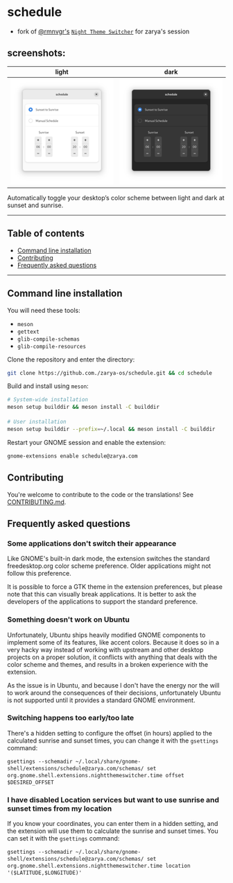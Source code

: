 <!--
SPDX-FileCopyrightText: 2021 Romain Vigier <contact AT romainvigier.fr>
SPDX-License-Identifier: CC-BY-SA-4.0
-->

# schedule <!-- omit in toc -->

- fork of [@rmnvgr's](https://gitlab.com/rmnvgr) [`Night Theme Switcher`](https://gitlab.com/rmnvgr/nightthemeswitcher-gnome-shell-extension) for zarya's session

## screenshots:
| light | dark |
| ----- | ---- |
| ![light-screenshot](./res/light-screenshot.png) | ![dark-screenshot](./res/dark-screenshot.png) |

Automatically toggle your desktop’s color scheme between light and dark at sunset and sunrise.

---

## Table of contents <!-- omit in toc -->

- [Command line installation](#command-line-installation)
- [Contributing](#contributing)
- [Frequently asked questions](#frequently-asked-questions)

---
## Command line installation

You will need these tools:

- `meson`
- `gettext`
- `glib-compile-schemas`
- `glib-compile-resources`

Clone the repository and enter the directory:

```bash
git clone https://github.com./zarya-os/schedule.git && cd schedule
```

Build and install using `meson`:

```bash
# System-wide installation
meson setup builddir && meson install -C builddir

# User installation
meson setup builddir --prefix=~/.local && meson install -C builddir
```

Restart your GNOME session and enable the extension:

```bash
gnome-extensions enable schedule@zarya.com
```

## Contributing

You're welcome to contribute to the code or the translations! See [CONTRIBUTING.md](./CONTRIBUTING.md).

## Frequently asked questions

### Some applications don't switch their appearance

Like GNOME's built-in dark mode, the extension switches the standard freedesktop.org color scheme preference. Older applications might not follow this preference.

It is possible to force a GTK theme in the extension preferences, but please note that this can visually break applications. It is better to ask the developers of the applications to support the standard preference.

### Something doesn't work on Ubuntu

Unfortunately, Ubuntu ships heavily modified GNOME components to implement some of its features, like accent colors. Because it does so in a very hacky way instead of working with upstream and other desktop projects on a proper solution, it conflicts with anything that deals with the color scheme and themes, and results in a broken experience with the extension.

As the issue is in Ubuntu, and because I don't have the energy nor the will to work around the consequences of their decisions, unfortunately Ubuntu is not supported until it provides a standard GNOME environment.

### Switching happens too early/too late

There's a hidden setting to configure the offset (in hours) applied to the calculated sunrise and sunset times, you can change it with the `gsettings` command:

```
gsettings --schemadir ~/.local/share/gnome-shell/extensions/schedule@zarya.com/schemas/ set org.gnome.shell.extensions.nightthemeswitcher.time offset $DESIRED_OFFSET
```

### I have disabled Location services but want to use sunrise and sunset times from my location

If you know your coordinates, you can enter them in a hidden setting, and the extension will use them to calculate the sunrise and sunset times. You can set it with the `gsettings` command:

```
gsettings --schemadir ~/.local/share/gnome-shell/extensions/schedule@zarya.com/schemas/ set org.gnome.shell.extensions.nightthemeswitcher.time location '($LATITUDE,$LONGITUDE)'
```
